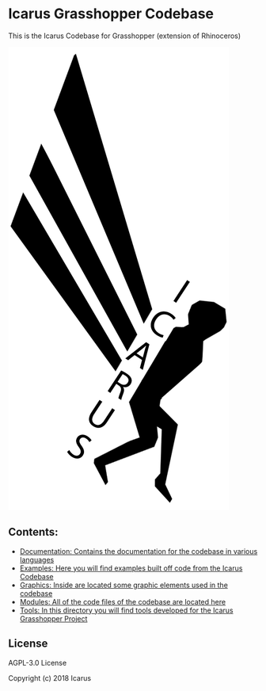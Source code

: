 # Icarus Grasshopper Codebase
This is the Icarus Codebase for Grasshopper (extension of Rhinoceros)

![Icarus Logo](/Graphics/Logo/Logo.png)

## Contents:

* 	[Documentation: Contains the documentation for the codebase in various languages](https://github.com/IcarusCode/Grasshopper/tree/master/Documentation/)
* 	[Examples: Here you will find examples built off code from the Icarus Codebase](https://github.com/IcarusCode/Grasshopper/tree/master/Examples)
* 	[Graphics: Inside are located some graphic elements used in the codebase](https://github.com/IcarusCode/Grasshopper/tree/master/Graphics)
* 	[Modules: All of the code files of the codebase are located here](https://github.com/IcarusCode/Grasshopper/tree/master/Modules)
* 	[Tools: In this directory you will find tools developed for the Icarus Grasshopper Project](https://github.com/IcarusCode/Grasshopper/tree/master/Tools/)


## License
AGPL-3.0 License

Copyright (c) 2018 Icarus
